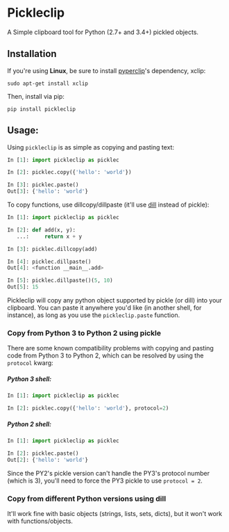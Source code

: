 # Pickleclip

A Simple clipboard tool for Python (2.7+ and 3.4+) pickled objects.

## Installation

If you're using **Linux**, be sure to install [pyperclip](https://github.com/asweigart/pyperclip)'s dependency, xclip:
```
sudo apt-get install xclip
```

Then, install via pip:
```
pip install pickleclip
```

## Usage:

Using `pickleclip` is as simple as copying and pasting text:

```python
In [1]: import pickleclip as picklec

In [2]: picklec.copy({'hello': 'world'})

In [3]: picklec.paste()
Out[3]: {'hello': 'world'}
```

To copy functions, use dillcopy/dillpaste (it'll use [dill](https://github.com/uqfoundation/dill) instead of pickle):

```python
In [1]: import pickleclip as picklec

In [2]: def add(x, y):
   ...:     return x + y

In [3]: picklec.dillcopy(add)

In [4]: picklec.dillpaste()
Out[4]: <function __main__.add>

In [5]: picklec.dillpaste()(5, 10)
Out[5]: 15
```

Pickleclip will copy any python object supported by pickle (or dill) into your clipboard. You can paste it anywhere you'd like (in another shell, for instance), as long as you use the `pickleclip.paste` function.

### Copy from Python 3 to Python 2 using pickle

There are some known compatibility problems with copying and pasting code from Python 3 to Python 2, which can be resolved by using the `protocol` kwarg:

##### Python 3 shell:

```python
In [1]: import pickleclip as picklec

In [2]: picklec.copy({'hello': 'world'}, protocol=2)
```

##### Python 2 shell:

```python
In [1]: import pickleclip as picklec

In [2]: picklec.paste()
Out[2]: {'hello': 'world'}
```

Since the PY2's pickle version can't handle the PY3's protocol number (which is 3), you'll need to force the PY3 pickle to use `protocol = 2`.

### Copy from different Python versions using dill

It'll work fine with basic objects (strings, lists, sets, dicts), but it won't work with functions/objects.
